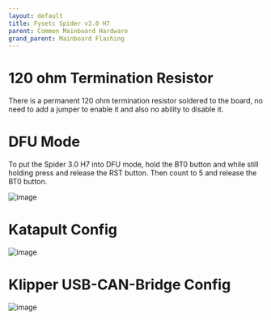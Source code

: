```yaml
---
layout: default 
title: Fysetc Spider v3.0 H7
parent: Common Mainboard Hardware
grand_parent: Mainboard Flashing
---
```

# 120 ohm Termination Resistor

There is a permanent 120 ohm termination resistor soldered to the board, no need to add a jumper to enable it and also no ability to disable it.

# DFU Mode

To put the Spider 3.0 H7 into DFU mode, hold the BT0 button and while still holding press and release the RST button. Then count to 5 and release the BT0 button.

![image](https://github.com/Esoterical/voron_canbus/assets/124253477/f3901e72-4066-4125-885d-d78205e9f1ae)

# Katapult Config

![image](https://github.com/user-attachments/assets/7ff8adba-4fd0-4794-99f2-1a9251676916)


# Klipper USB-CAN-Bridge Config

![image](https://github.com/user-attachments/assets/1a83b0cd-73aa-4245-b0bd-980fdc7f86ed)


